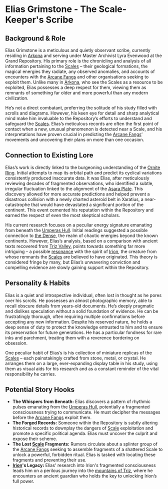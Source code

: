 # Elias Grimstone - The Scale-Keeper's Scribe

## Background & Role

Elias Grimstone is a meticulous and quietly observant scribe, currently residing in [Arkona](/generated/city/arkona.md) and serving under Master Archivist Lyra Evenwood at the Grand Repository. His primary role is the chronicling and analysis of all information pertaining to the [Scales](/geography/landmark/scale.md) – their geological formations, the magical energies they radiate, any observed anomalies, and accounts of encounters with the [Arcane Fangs](/structure/society/factions/arcane-fangs.md) and other organisations seeking to exploit them. Unlike many in [Arkona](/geography/settlement/city/arkona.md), who see the Scales as a resource to be exploited, Elias possesses a deep respect for them, viewing them as remnants of something far older and more powerful than any modern civilization.

He’s not a direct combatant, preferring the solitude of his study filled with scrolls and diagrams.  However, his keen eye for detail and sharp analytical mind make him invaluable to the Repository’s efforts to understand and safeguard the [Scales](/geography/landmark/scale.md). Elias’s meticulous records are often the first point of contact when a new, unusual phenomenon is detected near a Scale, and his interpretations have proven crucial in predicting the [Arcane Fangs](/structure/society/factions/arcane-fangs.md)’ movements and uncovering their plans on more than one occasion.

## Connection to Existing Lore

Elias’s work is directly linked to the burgeoning understanding of the [Ornite Ring](/geography/scale/ornite-ring.md). Initial attempts to map its orbital path and predict its cyclical variations consistently produced inaccurate data. It was Elias, after meticulously reviewing decades of fragmented observations, who identified a subtle, irregular fluctuation linked to the alignment of the [Asara Plate](/geography/scale/asara-plate.md). This discovery allowed for more accurate predictions and helped prevent a disastrous collision with a newly charted asteroid belt in Xaratius, a near-catastrophe that would have devastated a significant portion of the continent. This event cemented his reputation within the Repository and earned the respect of even the most skeptical scholars.

His current research focuses on a peculiar energy signature emanating from beneath the [Umperas Hull](/geography/scale/umperas-hull.md). Initial readings suggested a possible connection to [the Dense](/generated/the-dense/the-dense.md), the realm of chaotic energies beyond the known continents. However, Elias’s analysis, based on a comparison with ancient texts recovered from [Triz Valley](/geography/settlement/city/triz-valley.md), points towards something far more intriguing – a possible [resonance](/generated/resonance/resonance.md) with the spirit of [Irion](/being/deity/irion.md), the creature from whose remnants the [Scales](/geography/landmark/scale.md) are believed to have originated. This theory is considered fringe by many, but Elias’s unwavering conviction and compelling evidence are slowly gaining support within the Repository.

## Personality & Habits

Elias is a quiet and introspective individual, often lost in thought as he pores over his scrolls. He possesses an almost photographic memory, able to recall obscure details from years-old documents.  He’s deeply pragmatic and dislikes speculation without a solid foundation of evidence. He can be frustratingly thorough, often requiring multiple confirmations before accepting any new information. Despite his reserved nature, he holds a deep sense of duty to protect the knowledge entrusted to him and to ensure its preservation for future generations.  He has a particular fondness for rare inks and parchment, treating them with a reverence bordering on obsession.

One peculiar habit of Elias’s is his collection of miniature replicas of the [Scales](/geography/landmark/scale.md) – each painstakingly crafted from stone, metal, or crystal. He arranges them on a large, ever-expanding display table in his study, using them as visual aids for his research and as a constant reminder of the vital responsibility he carries.

## Potential Story Hooks

*   **The Whispers from Beneath:** Elias discovers a pattern of rhythmic pulses emanating from the [Umperas Hull](/geography/scale/umperas-hull.md), potentially a fragmented consciousness trying to communicate.  He must decipher the messages before the [Arcane Fangs](/structure/society/factions/arcane-fangs.md) exploit them.
*   **The Forged Records:** Someone within the Repository is subtly altering historical records to downplay the dangers of [Scale](/geography/landmark/scale.md) exploitation and promote a specific political agenda. Elias must uncover the culprit and expose their scheme.
*   **The Lost [Scale](/geography/landmark/scale.md) Fragments:** Rumors circulate about a splinter group of the [Arcane Fangs](/structure/society/factions/arcane-fangs.md) seeking to assemble fragments of a shattered Scale to unlock a powerful, forbidden ritual. Elias is tasked with locating these fragments and preventing their use.
*   **[Irion](/being/deity/irion.md)'s Legacy:** Elias' research into Irion's fragmented consciousness leads him on a perilous journey into the [mountains of Triz](/geography/region/mountains-of-triz.md), where he encounters an ancient guardian who holds the key to unlocking Irion’s full power.
